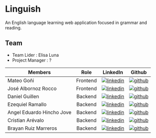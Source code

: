 

# Linguish

An English language learning web application focused in grammar and reading.
 
## Team

- Team Lider : Elisa Luna
- Project Manager : ? 

| Members | Role | LinkedIn | Github |
|-------|:--------:|-------|:------: |
| Mateo Goñi | Frontend | [![linkedin](https://img.shields.io/badge/linkedin-0A66C2?style=for-the-badge&logo=linkedin&logoColor=white)](https://www.linkedin.com/) | [![github](https://img.shields.io/badge/GitHub-100000?style=for-the-badge&logo=github&logoColor=white)](https://github.com)
| José Albornoz Rocco | Frontend | [![linkedin](https://img.shields.io/badge/linkedin-0A66C2?style=for-the-badge&logo=linkedin&logoColor=white)](https://www.linkedin.com/) | [![github](https://img.shields.io/badge/GitHub-100000?style=for-the-badge&logo=github&logoColor=white)](https://github.com)
| Daniel Guillen | Backend | [![linkedin](https://img.shields.io/badge/linkedin-0A66C2?style=for-the-badge&logo=linkedin&logoColor=white)](https://www.linkedin.com/) | [![github](https://img.shields.io/badge/GitHub-100000?style=for-the-badge&logo=github&logoColor=white)](https://github.com)
| Ezequiel Ramallo | Backend | [![linkedin](https://img.shields.io/badge/linkedin-0A66C2?style=for-the-badge&logo=linkedin&logoColor=white)](https://www.linkedin.com/) | [![github](https://img.shields.io/badge/GitHub-100000?style=for-the-badge&logo=github&logoColor=white)](https://github.com)
| Angel Eduardo Hincho Jove | Backend | [![linkedin](https://img.shields.io/badge/linkedin-0A66C2?style=for-the-badge&logo=linkedin&logoColor=white)](https://www.linkedin.com/) | [![github](https://img.shields.io/badge/GitHub-100000?style=for-the-badge&logo=github&logoColor=white)](https://github.com) |
| Cristian Arévalo | Backend | [![linkedin](https://img.shields.io/badge/linkedin-0A66C2?style=for-the-badge&logo=linkedin&logoColor=white)](https://www.linkedin.com/) | [![github](https://img.shields.io/badge/GitHub-100000?style=for-the-badge&logo=github&logoColor=white)](https://github.com/CrisArevalo) |
| Brayan Ruiz Marreros | Backend | [![linkedin](https://img.shields.io/badge/linkedin-0A66C2?style=for-the-badge&logo=linkedin&logoColor=white)](https://www.linkedin.com/in/crisare-dev) | [![github](https://img.shields.io/badge/GitHub-100000?style=for-the-badge&logo=github&logoColor=white)](https://github.com)

